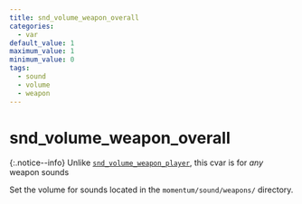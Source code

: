 ```yaml
---
title: snd_volume_weapon_overall
categories:
  - var
default_value: 1
maximum_value: 1
minimum_value: 0
tags:
  - sound
  - volume
  - weapon
---
```


# snd_volume_weapon_overall

{:.notice--info}
Unlike [`snd_volume_weapon_player`](/var/snd_volume_weapon_player), this cvar is for _any_ weapon sounds

Set the volume for sounds located in the `momentum/sound/weapons/` directory.
